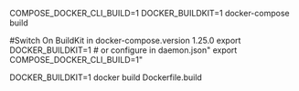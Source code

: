 COMPOSE_DOCKER_CLI_BUILD=1 DOCKER_BUILDKIT=1 docker-compose build

#Switch On BuildKit in docker-compose.version 1.25.0
export DOCKER_BUILDKIT=1 # or configure in daemon.json"
export COMPOSE_DOCKER_CLI_BUILD=1"

DOCKER_BUILDKIT=1 docker  build Dockerfile.build